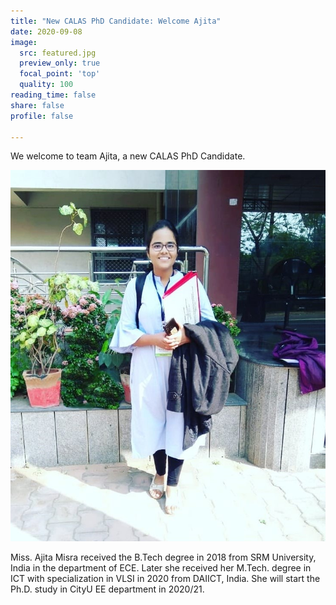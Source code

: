 ```yaml
---
title: "New CALAS PhD Candidate: Welcome Ajita"
date: 2020-09-08
image:
  src: featured.jpg
  preview_only: true
  focal_point: 'top'
  quality: 100
reading_time: false
share: false
profile: false

---
```

We welcome to team Ajita, a new CALAS PhD Candidate.
<!--more-->

![](image.jpg)

Miss. Ajita Misra received the B.Tech degree in 2018 from SRM University, India in the department of ECE. Later she received her M.Tech. degree in ICT with specialization in VLSI in 2020 from DAIICT, India. She will start the Ph.D. study in CityU EE department in 2020/21.